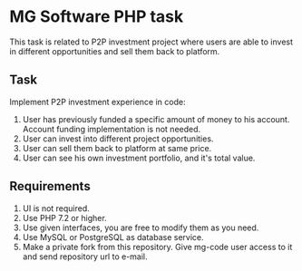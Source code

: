 # MG Software PHP task
This task is related to P2P investment project where users are able to invest in different opportunities and sell them back to platform.

## Task
Implement P2P investment experience in code:
1. User has previously funded a specific amount of money to his account. Account funding implementation is not needed.
2. User can invest into different project opportunities.
3. User can sell them back to platform at same price.
4. User can see his own investment portfolio, and it's total value.

## Requirements
1. UI is not required.
2. Use PHP 7.2 or higher.
3. Use given interfaces, you are free to modify them as you need.
4. Use MySQL or PostgreSQL as database service.
5. Make a private fork from this repository. Give mg-code user access to it and send repository url to e-mail.
